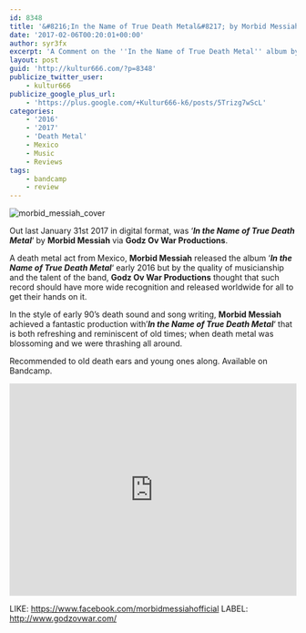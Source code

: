 ```yaml
---
id: 8348
title: '&#8216;In the Name of True Death Metal&#8217; by Morbid Messiah &#8211; A Comment'
date: '2017-02-06T00:20:01+00:00'
author: syr3fx
excerpt: 'A Comment on the ''In the Name of True Death Metal'' album by Morbid Messiah (2016/2017).'
layout: post
guid: 'http://kultur666.com/?p=8348'
publicize_twitter_user:
    - kultur666
publicize_google_plus_url:
    - 'https://plus.google.com/+Kultur666-k6/posts/5Trizg7wScL'
categories:
    - '2016'
    - '2017'
    - 'Death Metal'
    - Mexico
    - Music
    - Reviews
tags:
    - bandcamp
    - review
---
```


![morbid_messiah_cover](http://localhost:8080/wp-content/uploads/2017/02/morbid_messiah_cover.jpg)

Out last January 31st 2017 in digital format, was ‘***In the Name of True Death Metal***‘ by **Morbid Messiah** via **Godz Ov War Productions**.

A death metal act from Mexico, **Morbid Messiah** released the album ‘***In the Name of True Death Metal***‘ early 2016 but by the quality of musicianship and the talent of the band, **Godz Ov War Productions** thought that such record should have more wide recognition and released worldwide for all to get their hands on it.

In the style of early 90’s death sound and song writing, **Morbid Messiah** achieved a fantastic production with’***In the Name of True Death Metal***‘ that is both refreshing and reminiscent of old times; when death metal was blossoming and we were thrashing all around.

Recommended to old death ears and young ones along. Available on Bandcamp.

<iframe style="border: 0; width: 100%; height: 373px;" src="https://bandcamp.com/EmbeddedPlayer/album=1799143722/size=large/bgcol=333333/linkcol=e99708/tracklist=false/transparent=true/" seamless></iframe>

LIKE: <https://www.facebook.com/morbidmessiahofficial>
LABEL: <http://www.godzovwar.com/>